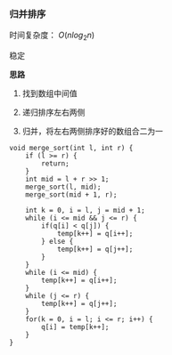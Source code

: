 ### 归并排序

时间复杂度： $O(nlog_2n)$

稳定

**思路**

1. 找到数组中间值
   
2. 递归排序左右两侧
   
3. 归并，将左右两侧排序好的数组合二为一

```
void merge_sort(int l, int r) {
    if (l >= r) {
        return;
    }
    int mid = l + r >> 1;
    merge_sort(l, mid);
    merge_sort(mid + 1, r);
    
    int k = 0, i = l, j = mid + 1;
    while (i <= mid && j <= r) {
        if(q[i] < q[j]) {
            temp[k++] = q[i++];
        } else {
            temp[k++] = q[j++];
        }
    }
    while (i <= mid) {
        temp[k++] = q[i++];
    }
    while (j <= r) {
        temp[k++] = q[j++];
    }
    for(k = 0, i = l; i <= r; i++) {
        q[i] = temp[k++];
    }
}
```